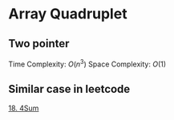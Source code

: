 # Array Quadruplet

## Two pointer

Time Complexity: $O(n^3)$
Space Complexity: $O(1)$

## Similar case in leetcode

[18. 4Sum](https://leetcode.com/problems/4sum/)